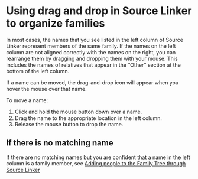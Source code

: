 


# Using drag and drop in Source Linker to organize families
















In most cases, the names that you see listed in the left column of Source Linker represent members of the same family. If the names on the left column are not aligned correctly with the names on the right, you can rearrange them by dragging and dropping them with your mouse. This includes the names of relatives that appear in the “Other” section at the bottom of the left column.

If a name can be moved, the drag\-and\-drop icon will appear when you hover the mouse over that name.

To move a name:  


1. Click and hold the mouse button down over a name.
2. Drag the name to the appropriate location in the left column.
3. Release the mouse button to drop the name.

## If there is no matching name


If there are no matching names but you are confident that a name in the left column is a family member, see [Adding people to the Family Tree through Source Linker](https://www.familysearch.org/en/help/helpcenter/article/creating-new-people-in-family-tree)











